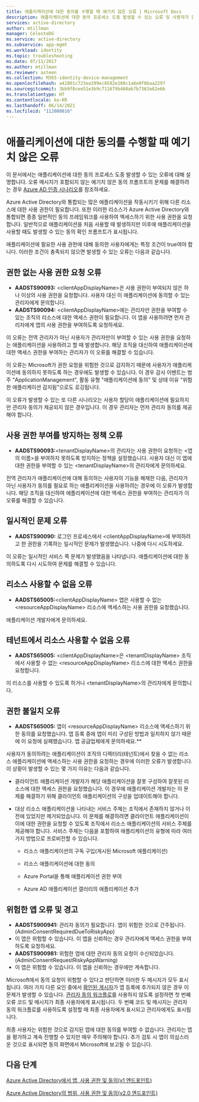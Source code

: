 ```yaml
---
title: 애플리케이션에 대한 동의를 수행할 때 예기치 않은 오류 | Microsoft Docs
description: 애플리케이션에 대한 동의 프로세스 도중 발생할 수 있는 오류 및 사용자가 할 수 있는 조치를 설명합니다.
services: active-directory
author: mtillman
manager: CelesteDG
ms.service: active-directory
ms.subservice: app-mgmt
ms.workload: identity
ms.topic: troubleshooting
ms.date: 07/11/2017
ms.author: mtillman
ms.reviewer: asteen
ms.collection: M365-identity-device-management
ms.openlocfilehash: a42801c723ea399ec8582e108c1a6e0f0baa2297
ms.sourcegitcommit: 3bb9f8cee51e3b9c711679b460ab7b7363a62e6b
ms.translationtype: HT
ms.contentlocale: ko-KR
ms.lasthandoff: 06/14/2021
ms.locfileid: "112080816"
---
```

# <a name="unexpected-error-when-performing-consent-to-an-application"></a>애플리케이션에 대한 동의를 수행할 때 예기치 않은 오류

이 문서에서는 애플리케이션에 대한 동의 프로세스 도중 발생할 수 있는 오류에 대해 설명합니다. 오류 메시지가 포함되지 않는 예기치 않은 동의 프롬프트의 문제를 해결하려는 경우 [Azure AD 인증 시나리오](../develop/authentication-vs-authorization.md)를 참조하세요.

Azure Active Directory와 통합되는 많은 애플리케이션을 작동시키기 위해 다른 리소스에 대한 사용 권한이 필요합니다. 또한 이러한 리소스가 Azure Active Directory와 통합되면 종종 일반적인 동의 프레임워크를 사용하여 액세스하기 위한 사용 권한을 요청합니다. 일반적으로 애플리케이션을 처음 사용할 때 발생하지만 이후에 애플리케이션을 사용할 때도 발생할 수 있는 동의 확인 프롬프트가 표시됩니다.

애플리케이션에 필요한 사용 권한에 대해 동의한 사용자에게는 특정 조건이 true여야 합니다. 이러한 조건이 충족되지 않으면 발생할 수 있는 오류는 다음과 같습니다.

## <a name="requesting-not-authorized-permissions-error"></a>권한 없는 사용 권한 요청 오류
* **AADSTS90093:** &lt;clientAppDisplayName&gt;은 사용 권한이 부여되지 않은 하나 이상의 사용 권한을 요청합니다. 사용자 대신 이 애플리케이션에 동의할 수 있는 관리자에게 문의합니다.
* **AADSTS90094:** &lt;clientAppDisplayName&gt;에는 관리자만 권한을 부여할 수 있는 조직의 리소스에 대한 액세스 권한이 필요합니다. 이 앱을 사용하려면 먼저 관리자에게 앱의 사용 권한을 부여하도록 요청하세요.

이 오류는 전역 관리자가 아닌 사용자가 관리자만이 부여할 수 있는 사용 권한을 요청하는 애플리케이션을 사용하려고 할 때 발생합니다. 해당 조직을 대신하여 애플리케이션에 대한 액세스 권한을 부여하는 관리자가 이 오류를 해결할 수 있습니다.

이 오류는 Microsoft가 권한 요청을 위험한 것으로 감지하기 때문에 사용자가 애플리케이션에 동의하지 못하도록 하는 경우에도 발생할 수 있습니다. 이 경우 감사 이벤트는 범주 "ApplicationManagement", 활동 유형 "애플리케이션에 동의" 및 상태 이유 "위험한 애플리케이션 감지됨"으로도 로깅됩니다.

이 오류가 발생할 수 있는 또 다른 시나리오는 사용자 할당이 애플리케이션에 필요하지만 관리자 동의가 제공되지 않은 경우입니다. 이 경우 관리자는 먼저 관리자 동의를 제공해야 합니다.   

## <a name="policy-prevents-granting-permissions-error"></a>사용 권한 부여를 방지하는 정책 오류
* **AADSTS90093:**&lt;tenantDisplayName&gt;의 관리자는 사용 권한이 요청하는 &lt;앱의 이름&gt;을 부여하지 못하도록 방지하는 정책을 설정했습니다. 사용자 대신 이 앱에 대한 권한을 부여할 수 있는 &lt;tenantDisplayName&gt;의 관리자에게 문의하세요.

전역 관리자가 애플리케이션에 대해 동의하는 사용자의 기능을 해제한 다음, 관리자가 아닌 사용자가 동의를 필요로 하는 애플리케이션을 사용하려는 경우에 이 오류가 발생합니다. 해당 조직을 대신하여 애플리케이션에 대한 액세스 권한을 부여하는 관리자가 이 오류를 해결할 수 있습니다.

## <a name="intermittent-problem-error"></a>일시적인 문제 오류
* **AADSTS90090:** 로그인 프로세스에서 &lt;clientAppDisplayName&gt;에 부여하려고 한 권한을 기록하는 일시적인 문제가 발생했습니다. 나중에 다시 시도하세요.

이 오류는 일시적인 서비스 쪽 문제가 발생했음을 나타냅니다. 애플리케이션에 대한 동의하도록 다시 시도하여 문제를 해결할 수 있습니다.

## <a name="resource-not-available-error"></a>리소스 사용할 수 없음 오류
* **AADSTS65005:**&lt;clientAppDisplayName&gt; 앱은 사용할 수 없는 &lt;resourceAppDisplayName&gt; 리소스에 액세스하는 사용 권한을 요청했습니다. 

애플리케이션 개발자에게 문의하세요.

##  <a name="resource-not-available-in-tenant-error"></a>테넌트에서 리소스 사용할 수 없음 오류
* **AADSTS65005:** &lt;clientAppDisplayName&gt;은 &lt;tenantDisplayName&gt; 조직에서 사용할 수 없는 &lt;resourceAppDisplayName&gt; 리소스에 대한 액세스 권한을 요청합니다. 

이 리소스를 사용할 수 있도록 하거나 &lt;tenantDisplayName&gt;의 관리자에게 문의합니다.

## <a name="permissions-mismatch-error"></a>권한 불일치 오류
* **AADSTS65005:** 앱이 &lt;resourceAppDisplayName&gt; 리소스에 액세스하기 위한 동의를 요청했습니다. 앱 등록 중에 앱이 미리 구성된 방법과 일치하지 않기 때문에 이 요청에 실패했습니다. 앱 공급업체에게 문의하세요.**

사용자가 동의하려는 애플리케이션이 조직의 디렉터리(테넌트)에서 찾을 수 없는 리소스 애플리케이션에 액세스하는 사용 권한을 요청하는 경우에 이러한 오류가 발생합니다. 이 상황이 발생할 수 있는 몇 가지 이유는 다음과 같습니다.

-   클라이언트 애플리케이션 개발자가 해당 애플리케이션을 잘못 구성하여 잘못된 리소스에 대한 액세스 권한을 요청했습니다. 이 경우에 애플리케이션 개발자는 이 문제를 해결하기 위해 클라이언트 애플리케이션의 구성을 업데이트해야 합니다.

-   대상 리소스 애플리케이션을 나타내는 서비스 주체는 조직에서 존재하지 않거나 이전에 있었지만 제거되었습니다. 이 문제를 해결하려면 클라이언트 애플리케이션이 이에 대한 권한을 요청할 수 있도록 조직에서 리소스 애플리케이션의 서비스 주체를 제공해야 합니다. 서비스 주체는 다음을 포함하여 애플리케이션의 유형에 따라 여러 가지 방법으로 프로비전할 수 있습니다.

    -   리소스 애플리케이션의 구독 구입(게시된 Microsoft 애플리케이션)

    -   리소스 애플리케이션에 대한 동의

    -   Azure Portal을 통해 애플리케이션 권한 부여

    -   Azure AD 애플리케이션 갤러리의 애플리케이션 추가

## <a name="risky-app-error-and-warning"></a>위험한 앱 오류 및 경고
* **AADSTS900941:** 관리자 동의가 필요합니다. 앱이 위험한 것으로 간주됩니다. (AdminConsentRequiredDueToRiskyApp)
* 이 앱은 위험할 수 있습니다. 이 앱을 신뢰하는 경우 관리자에게 액세스 권한을 부여하도록 요청하세요.
* **AADSTS900981:** 위험한 앱에 대한 관리자 동의 요청이 수신되었습니다. (AdminConsentRequestRiskyAppWarning)
* 이 앱은 위험할 수 있습니다. 이 앱을 신뢰하는 경우에만 계속합니다.

Microsoft에서 동의 요청이 위험할 수 있다고 판단하면 이러한 두 메시지가 모두 표시됩니다. 여러 가지 다른 요인 중에서 [확인된 게시자](../develop/publisher-verification-overview.md)가 앱 등록에 추가되지 않은 경우 이 문제가 발생할 수 있습니다. [관리자 동의 워크플로](configure-admin-consent-workflow.md)를 사용하지 않도록 설정하면 첫 번째 오류 코드 및 메시지가 최종 사용자에게 표시됩니다. 두 번째 코드 및 메시지는 관리자 동의 워크플로를 사용하도록 설정할 때 최종 사용자에게 표시되고 관리자에게도 표시됩니다. 

최종 사용자는 위험한 것으로 감지된 앱에 대한 동의를 부여할 수 없습니다. 관리자는 앱을 평가하고 계속 진행할 수 있지만 매우 주의해야 합니다. 추가 검토 시 앱이 의심스러운 것으로 표시되면 동의 화면에서 Microsoft에 보고될 수 있습니다. 

## <a name="next-steps"></a>다음 단계 

[Azure Active Directory에서 앱, 사용 권한 및 동의(v1 엔드포인트)](../develop/quickstart-register-app.md)<br>

[Azure Active Directory의 범위, 사용 권한 및 동의(v2.0 엔드포인트)](../develop/v2-permissions-and-consent.md)